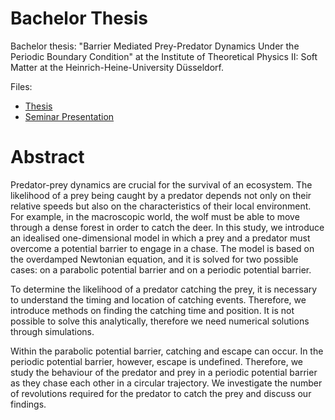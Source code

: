 # Bachelor Thesis

Bachelor thesis: "Barrier Mediated Prey-Predator Dynamics Under the Periodic Boundary Condition" at the Institute of Theoretical Physics II: Soft Matter at the Heinrich-Heine-University Düsseldorf. 

Files:
<ul>
 <li><a href="https://github.com/hawkerfriedrice/PredPreyDynamicsPeriodicBoundary/blob/main/Thesis/Wonges_Jessica_Bachelorarbeit.pdf">Thesis</a></li>
 <li><a href="https://github.com/hawkerfriedrice/PredPreyDynamicsPeriodicBoundary/blob/main/Thesis/Wonges_Jessica_Abschlussvortrag.pdf">Seminar Presentation</a></li>
</ul>

# Abstract
Predator-prey dynamics are crucial for the survival of an ecosystem. The likelihood of a prey being caught by a predator depends not only on their relative speeds but also on the characteristics of their local environment. For example, in the macroscopic world, the wolf must be able to move through a dense forest in order to catch the deer. In this study, we introduce an idealised one-dimensional model in which a prey and a predator must overcome a potential barrier to engage in a chase. The model is based on the overdamped Newtonian equation, and it is solved for two possible cases: on a parabolic potential barrier and on a periodic potential barrier. 

To determine the likelihood of a predator catching the prey, it is necessary to understand the timing and location of catching events. Therefore, we introduce methods on finding the catching time and position. It is not possible to solve this analytically, therefore we need numerical solutions through simulations.

Within the parabolic potential barrier, catching and escape can occur. In the periodic potential barrier, however, escape is undefined. Therefore, we study the behaviour of the predator and prey in a periodic potential barrier as they chase each other in a circular trajectory. We investigate the number of revolutions required for the predator to catch the prey and discuss our findings.
 
